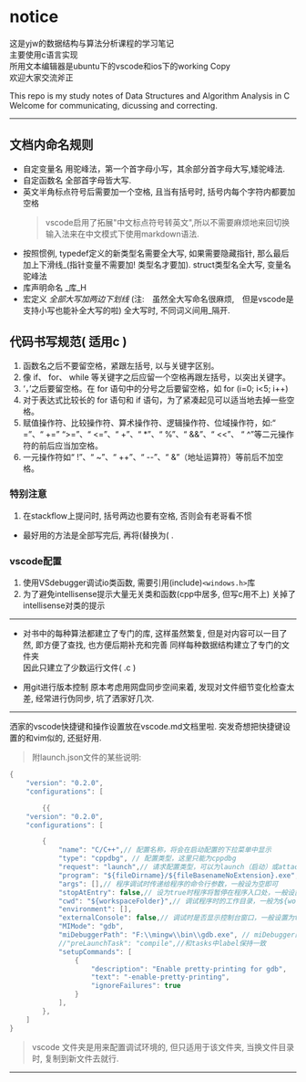 # notice
这是yjw的数据结构与算法分析课程的学习笔记 <br>
主要使用c语言实现 <br>
所用文本编辑器是ubuntu下的vscode和ios下的working Copy <br>
欢迎大家交流斧正

This repo is my study notes of Data Structures and Algorithm Analysis in C <br>
Welcome for communicating, dicussing and correcting.

***

## 文档内命名规则
* 自定变量名 用驼峰法，第一个首字母小写，其余部分首字母大写,矮驼峰法.
* 自定函数名 全部首字母皆大写.
* 英文半角标点符号后需要加一个空格, 且当有括号时, 括号内每个字符内都要加空格
    >vscode启用了拓展"中文标点符号转英文",所以不需要麻烦地来回切换输入法来在中文模式下使用markdown语法.
* 按照惯例, typedef定义的新类型名需要全大写, 如果需要隐藏指针, 那么最后加上下滑线_(指针变量不需要加! 类型名才要加). struct类型名全大写, 变量名驼峰法
* 库声明命名  _库_H
* 宏定义 _全部大写加两边下划线_
    (注:　虽然全大写命名很麻烦,　但是vscode是支持小写也能补全大写的啦)
    全大写时, 不同词义间用_隔开.

## 代码书写规范( 适用c )
1. 函数名之后不要留空格，紧跟左括号,  以与关键字区别。
2. 像 if、 for、 while 等关键字之后应留一个空格再跟左括号，以突出关键字。
3. ‘，’之后要留空格。在 for 语句中的分号之后要留空格，如 for (i=0; i<5; i++)
4. 对于表达式比较长的 for 语句和 if 语句，为了紧凑起见可以适当地去掉一些空格。
5. 赋值操作符、比较操作符、算术操作符、逻辑操作符、位域操作符，如:“ =”、“ +=” “>=”、“ <=”、“ +”、“ *”、“ %”、“ &&”、“ <<”、 “ ^”等二元操作符的前后应当加空格。
6. 一元操作符如“ !”、“ ~”、“ ++”、“ --”、“ &”（地址运算符）等前后不加空格。

### 特别注意
1. 在stackflow上提问时, 括号两边也要有空格, 否则会有老哥看不惯
- 最好用的方法是全部写完后, 再将(替换为( .

### vscode配置
1. 使用VSdebugger调试io类函数, 需要引用(include)`<windows.h>`库
2. 为了避免intellisense提示大量无关类和函数(cpp中居多, 但写c用不上)
    关掉了intellisense对类的提示
***

* 对书中的每种算法都建立了专门的库, 这样虽然繁复, 但是对内容可以一目了然, 即方便了查找, 也方便后期补充和完善
同样每种数据结构建立了专门的文件夹 <br>
因此只建立了少数运行文件( .c )

* 用git进行版本控制
原本考虑用网盘同步空间来着, 发现对文件细节变化检查太差, 经常进行伪同步, 坑了洒家好几次.

***
洒家的vscode快捷键和操作设置放在vscode.md文档里啦.
突发奇想把快捷键设置的和vim似的, 还挺好用.

>附launch.json文件的某些说明: 
```c
{
    "version": "0.2.0",
    "configurations": [

        {{
    "version": "0.2.0",
    "configurations": [

        {
            "name": "C/C++",// 配置名称，将会在启动配置的下拉菜单中显示  
            "type": "cppdbg", // 配置类型，这里只能为cppdbg  
            "request": "launch",// 请求配置类型，可以为launch（启动）或attach（附加）  
            "program": "${fileDirname}/${fileBasenameNoExtension}.exe",// 将要进行调试的程序的路径  
            "args": [],// 程序调试时传递给程序的命令行参数，一般设为空即可 
            "stopAtEntry": false,// 设为true时程序将暂停在程序入口处，一般设置为false  
            "cwd": "${workspaceFolder}",// 调试程序时的工作目录，一般为${workspaceFolder}即代码所在目录  
            "environment": [],
            "externalConsole": false,// 调试时是否显示控制台窗口，一般设置为true显示控制台  
            "MIMode": "gdb",
            "miDebuggerPath": "F:\\mingw\\bin\\gdb.exe", // miDebugger的路径，注意这里要与MinGw的路径对应  
            //"preLaunchTask": "compile",//和tasks中label保持一致
            "setupCommands": [
                {
                    "description": "Enable pretty-printing for gdb",
                    "text": "-enable-pretty-printing",
                    "ignoreFailures": true
                }
            ],
        },
    ]
}
```

> vscode 文件夹是用来配置调试环境的, 但只适用于该文件夹, 当换文件目录时, 复制到新文件去就行.

***

